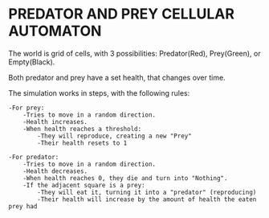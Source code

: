 # PREDATOR AND PREY CELLULAR AUTOMATON

The world is grid of cells, with 3 possibilities: Predator(Red), Prey(Green), or Empty(Black).

Both predator and prey have a set health, that changes over time.

The simulation works in steps, with the following rules:

    -For prey:
        -Tries to move in a random direction.
        -Health increases.
        -When health reaches a threshold:
            -They will reproduce, creating a new "Prey"
            -Their health resets to 1

    -For predator:
        -Tries to move in a random direction.
        -Health decreases.
        -When health reaches 0, they die and turn into "Nothing".
        -If the adjacent square is a prey:
            -They will eat it, turning it into a "predator" (reproducing)
            -Their health will increase by the amount of health the eaten prey had